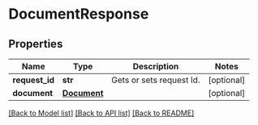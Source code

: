 # DocumentResponse

## Properties
Name | Type | Description | Notes
------------ | ------------- | ------------- | -------------
**request_id** | **str** | Gets or sets request Id. | [optional] 
**document** | [**Document**](Document.md) |  | [optional] 

[[Back to Model list]](../README.md#documentation-for-models) [[Back to API list]](../README.md#documentation-for-api-endpoints) [[Back to README]](../README.md)

